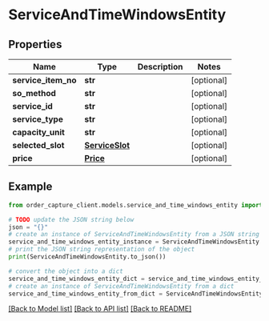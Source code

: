 # ServiceAndTimeWindowsEntity


## Properties

Name | Type | Description | Notes
------------ | ------------- | ------------- | -------------
**service_item_no** | **str** |  | [optional] 
**so_method** | **str** |  | [optional] 
**service_id** | **str** |  | [optional] 
**service_type** | **str** |  | [optional] 
**capacity_unit** | **str** |  | [optional] 
**selected_slot** | [**ServiceSlot**](ServiceSlot.md) |  | [optional] 
**price** | [**Price**](Price.md) |  | [optional] 

## Example

```python
from order_capture_client.models.service_and_time_windows_entity import ServiceAndTimeWindowsEntity

# TODO update the JSON string below
json = "{}"
# create an instance of ServiceAndTimeWindowsEntity from a JSON string
service_and_time_windows_entity_instance = ServiceAndTimeWindowsEntity.from_json(json)
# print the JSON string representation of the object
print(ServiceAndTimeWindowsEntity.to_json())

# convert the object into a dict
service_and_time_windows_entity_dict = service_and_time_windows_entity_instance.to_dict()
# create an instance of ServiceAndTimeWindowsEntity from a dict
service_and_time_windows_entity_from_dict = ServiceAndTimeWindowsEntity.from_dict(service_and_time_windows_entity_dict)
```
[[Back to Model list]](../README.md#documentation-for-models) [[Back to API list]](../README.md#documentation-for-api-endpoints) [[Back to README]](../README.md)


